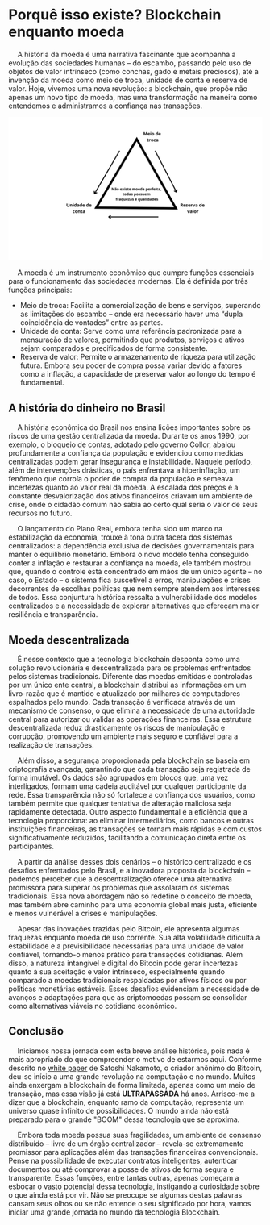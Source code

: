 # Porquê isso existe? Blockchain enquanto moeda

&emsp; A história da moeda é uma narrativa fascinante que acompanha a evolução das sociedades humanas – do escambo, passando pelo uso de objetos de valor intrínseco (como conchas, gado e metais preciosos), até a invenção da moeda como meio de troca, unidade de conta e reserva de valor. Hoje, vivemos uma nova revolução: a blockchain, que propõe não apenas um novo tipo de moeda, mas uma transformação na maneira como entendemos e administramos a confiança nas transações.

![piramide-moeda](./assets/piramide-moeda.png) 

&emsp; A moeda é um instrumento econômico que cumpre funções essenciais para o funcionamento das sociedades modernas. Ela é definida por três funções principais:
  - Meio de troca: Facilita a comercialização de bens e serviços, superando as limitações do escambo – onde era necessário haver uma “dupla coincidência de vontades” entre as partes.
  - Unidade de conta: Serve como uma referência padronizada para a mensuração de valores, permitindo que produtos, serviços e ativos sejam comparados e precificados de forma consistente.
  - Reserva de valor: Permite o armazenamento de riqueza para utilização futura. Embora seu poder de compra possa variar devido a fatores como a inflação, a capacidade de preservar valor ao longo do tempo é fundamental. 

## A história do dinheiro no Brasil 

&emsp; A história econômica do Brasil nos ensina lições importantes sobre os riscos de uma gestão centralizada da moeda. Durante os anos 1990, por exemplo, o bloqueio de contas, adotado pelo governo Collor, abalou profundamente a confiança da população e evidenciou como medidas centralizadas podem gerar insegurança e instabilidade. Naquele período, além de intervenções drásticas, o país enfrentava a hiperinflação, um fenômeno que corroía o poder de compra da população e semeava incertezas quanto ao valor real da moeda. A escalada dos preços e a constante desvalorização dos ativos financeiros criavam um ambiente de crise, onde o cidadão comum não sabia ao certo qual seria o valor de seus recursos no futuro.

&emsp; O lançamento do Plano Real, embora tenha sido um marco na estabilização da economia, trouxe à tona outra faceta dos sistemas centralizados: a dependência exclusiva de decisões governamentais para manter o equilíbrio monetário. Embora o novo modelo tenha conseguido conter a inflação e restaurar a confiança na moeda, ele também mostrou que, quando o controle está concentrado em mãos de um único agente – no caso, o Estado – o sistema fica suscetível a erros, manipulações e crises decorrentes de escolhas políticas que nem sempre atendem aos interesses de todos. Essa conjuntura histórica ressalta a vulnerabilidade dos modelos centralizados e a necessidade de explorar alternativas que ofereçam maior resiliência e transparência.

## Moeda descentralizada

&emsp; É nesse contexto que a tecnologia blockchain desponta como uma solução revolucionária e descentralizada para os problemas enfrentados pelos sistemas tradicionais. Diferente das moedas emitidas e controladas por um único ente central, a blockchain distribui as informações em um livro-razão que é mantido e atualizado por milhares de computadores espalhados pelo mundo. Cada transação é verificada através de um mecanismo de consenso, o que elimina a necessidade de uma autoridade central para autorizar ou validar as operações financeiras. Essa estrutura descentralizada reduz drasticamente os riscos de manipulação e corrupção, promovendo um ambiente mais seguro e confiável para a realização de transações.

&emsp; Além disso, a segurança proporcionada pela blockchain se baseia em criptografia avançada, garantindo que cada transação seja registrada de forma imutável. Os dados são agrupados em blocos que, uma vez interligados, formam uma cadeia auditável por qualquer participante da rede. Essa transparência não só fortalece a confiança dos usuários, como também permite que qualquer tentativa de alteração maliciosa seja rapidamente detectada. Outro aspecto fundamental é a eficiência que a tecnologia proporciona: ao eliminar intermediários, como bancos e outras instituições financeiras, as transações se tornam mais rápidas e com custos significativamente reduzidos, facilitando a comunicação direta entre os participantes.

&emsp; A partir da análise desses dois cenários – o histórico centralizado e os desafios enfrentados pelo Brasil, e a inovadora proposta da blockchain – podemos perceber que a descentralização oferece uma alternativa promissora para superar os problemas que assolaram os sistemas tradicionais. Essa nova abordagem não só redefine o conceito de moeda, mas também abre caminho para uma economia global mais justa, eficiente e menos vulnerável a crises e manipulações.

&emsp; Apesar das inovações trazidas pelo Bitcoin, ele apresenta algumas fraquezas enquanto moeda de uso corrente. Sua alta volatilidade dificulta a estabilidade e a previsibilidade necessárias para uma unidade de valor confiável, tornando-o menos prático para transações cotidianas. Além disso, a natureza intangível e digital do Bitcoin pode gerar incertezas quanto à sua aceitação e valor intrínseco, especialmente quando comparado a moedas tradicionais respaldadas por ativos físicos ou por políticas monetárias estáveis. Esses desafios evidenciam a necessidade de avanços e adaptações para que as criptomoedas possam se consolidar como alternativas viáveis no cotidiano econômico.

## Conclusão

&emsp; Iniciamos nossa jornada com esta breve análise histórica, pois nada é mais apropriado do que compreender o motivo de estarmos aqui. Conforme descrito no [white paper](https://bitcoin.org/files/bitcoin-paper/bitcoin_pt_br.pdf) de Satoshi Nakamoto, o criador anônimo do Bitcoin, deu-se início a uma grande revolução na computação e no mundo. Muitos ainda enxergam a blockchain de forma limitada, apenas como um meio de transação, mas essa visão já está **ULTRAPASSADA** há anos. Arrisco-me a dizer que a blockchain, enquanto ramo da computação, representa um universo quase infinito de possibilidades. O mundo ainda não está preparado para o grande "BOOM" dessa tecnologia que se aproxima.

&emsp; Embora toda moeda possua suas fragilidades, um ambiente de consenso distribuído – livre de um órgão centralizador – revela-se extremamente promissor para aplicações além das transações financeiras convencionais. Pense na possibilidade de executar contratos inteligentes, autenticar documentos ou até comprovar a posse de ativos de forma segura e transparente. Essas funções, entre tantas outras, apenas começam a esboçar o vasto potencial dessa tecnologia, instigando a curiosidade sobre o que ainda está por vir. Não se preocupe se algumas destas palavras cansam seus olhos ou se não entende o seu significado por hora, vamos iniciar uma grande jornada no mundo da tecnologia Blockchain.
